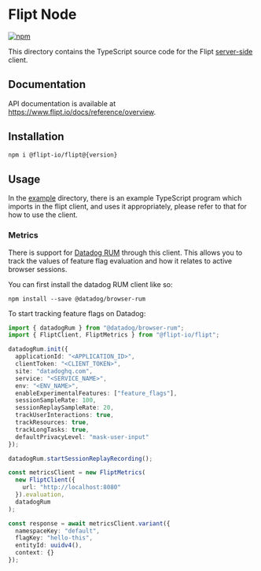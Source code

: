 # Flipt Node

[![npm](https://img.shields.io/npm/v/@flipt-io/flipt?label=%40flipt-io%2Fflipt)](https://www.npmjs.com/package/@flipt-io/flipt)

This directory contains the TypeScript source code for the Flipt [server-side](https://www.flipt.io/docs/integration/server/rest) client.

## Documentation

API documentation is available at <https://www.flipt.io/docs/reference/overview>.

## Installation

```sh
npm i @flipt-io/flipt@{version}
```

## Usage

In the [example](./example) directory, there is an example TypeScript program which imports in the flipt client, and uses it appropriately, please refer to that for how to use the client.

### Metrics

There is support for [Datadog RUM](https://docs.datadoghq.com/real_user_monitoring/) through this client. This allows you to track the values of feature flag evaluation and how it relates to active browser sessions.

You can first install the datadog RUM client like so:

```
npm install --save @datadog/browser-rum
```

To start tracking feature flags on Datadog:

```typescript
import { datadogRum } from "@datadog/browser-rum";
import { FliptClient, FliptMetrics } from "@flipt-io/flipt";

datadogRum.init({
  applicationId: "<APPLICATION_ID>",
  clientToken: "<CLIENT_TOKEN>",
  site: "datadoghq.com",
  service: "<SERVICE_NAME>",
  env: "<ENV_NAME>",
  enableExperimentalFeatures: ["feature_flags"],
  sessionSampleRate: 100,
  sessionReplaySampleRate: 20,
  trackUserInteractions: true,
  trackResources: true,
  trackLongTasks: true,
  defaultPrivacyLevel: "mask-user-input"
});

datadogRum.startSessionReplayRecording();

const metricsClient = new FliptMetrics(
  new FliptClient({
    url: "http://localhost:8080"
  }).evaluation,
  datadogRum
);

const response = await metricsClient.variant({
  namespaceKey: "default",
  flagKey: "hello-this",
  entityId: uuidv4(),
  context: {}
});
```
